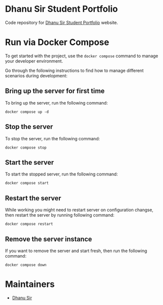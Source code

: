 # Dhanu Sir Student Portfolio

Code repository for [Dhanu Sir Student Portfolio](https://dhanustudent.github.io) website.

# Run via Docker Compose

To get started with the project, use the `docker compose` command to manage your developer environment.

Go through the following instructions to find how to manage different scenarios during development:

## Bring up the server for first time

To bring up the server, run the following command:

```
docker compose up -d
```

## Stop the server

To stop the server, run the following command:

```
docker compose stop
```

## Start the server

To start the stopped server, run the following command:

```
docker compose start
```

## Restart the server

While working you might need to restart server on configuration changse, then restart the server by running following command:

```
docker compose restart
```

## Remove the server instance

If you want to remove the server and start fresh, then run the following command:

```
docker compose down
```

# Maintainers

- [Dhanu Sir](https://github.com/dhanusir)
